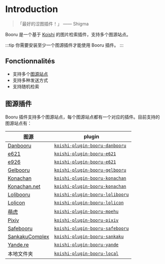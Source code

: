 # Introduction

> 「最好的涩图插件！」
> —— Shigma

Booru 是一个基于 [Koishi](https://koishi.chat/) 的图片检索插件，支持多个图源站点。

:::tip
你需要安装至少一个图源插件才能使用 Booru 插件。
:::

## Fonctionnalités

- 支持多个[图源站点](#图源插件)
- 支持多种发送方式
- 支持随机检索

## 图源插件

Booru 插件支持多个图源站点，每个图源站点都有一个对应的插件。目前支持的图源站点有：

| 图源                                                    | plugin                                                    |
| ----------------------------------------------------- | --------------------------------------------------------- |
| [Danbooru](https://danbooru.donmai.us/)               | [`koishi-plugin-booru-danbooru`](./plugins/danbooru.md)   |
| [e621](https://e621.net/)                             | [`koishi-plugin-booru-e621`](./plugins/e621.md)           |
| [e926](https://e926.net/)                             | [`koishi-plugin-booru-e621`](./plugins/e621.md)           |
| [Gelbooru](https://gelbooru.com/)                     | [`koishi-plugin-booru-gelbooru`](./plugins/gelbooru.md)   |
| [Konachan](https://konachan.com/)                     | [`koishi-plugin-booru-konachan`](./plugins/konachan.md)   |
| [Konachan.net](https://konachan.net/) | [`koishi-plugin-booru-konachan`](./plugins/konachan.md)   |
| [Lolibooru](https://lolibooru.moe/)                   | [`koishi-plugin-booru-lolibooru`](./plugins/lolibooru.md) |
| [Lolicon](https://lolicon.app/)                       | [`koishi-plugin-booru-lolicon`](./plugins/lolicon.md)     |
| [萌虎](https://img.moehu.org/)                          | [`koishi-plugin-booru-moehu`](./plugins/moehu.md)         |
| [Pixiv](https://www.pixiv.net/)                       | [`koishi-plugin-booru-pixiv`](./plugins/pixiv.md)         |
| [Safebooru](https://safebooru.org/)                   | [`koishi-plugin-booru-safebooru`](./plugins/safebooru.md) |
| [SankakuComplex](https://chan.sankakucomplex.com/)    | [`koishi-plugin-booru-sankaku`](./plugins/sankaku.md)     |
| [Yande.re](https://yande.re/)         | [`koishi-plugin-booru-yande`](./plugins/yande.md)         |
| 本地文件夹                                                 | [`koishi-plugin-booru-local`](./plugins/local.md)         |
